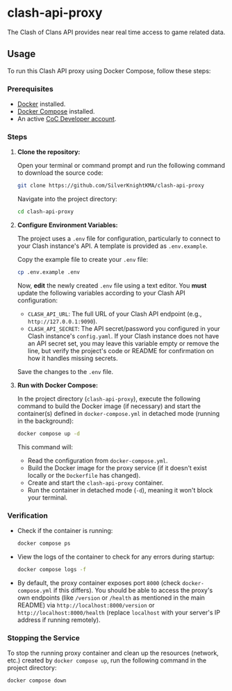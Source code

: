 # clash-api-proxy
The Clash of Clans API provides near real time access to game related data.

## Usage

To run this Clash API proxy using Docker Compose, follow these steps:

### Prerequisites

* [Docker](https://www.docker.com/get-started/) installed.
* [Docker Compose](https://docs.docker.com/compose/install/) installed.
* An active [CoC Developer account](https://developer.clashofclans.com/#/).

### Steps

1.  **Clone the repository:**

    Open your terminal or command prompt and run the following command to download the source code:

    ```bash
    git clone https://github.com/SilverKnightKMA/clash-api-proxy
    ```

    Navigate into the project directory:

    ```bash
    cd clash-api-proxy
    ```

2.  **Configure Environment Variables:**

    The project uses a `.env` file for configuration, particularly to connect to your Clash instance's API. A template is provided as `.env.example`.

    Copy the example file to create your `.env` file:

    ```bash
    cp .env.example .env
    ```

    Now, **edit** the newly created `.env` file using a text editor. You **must** update the following variables according to your Clash API configuration:

    * `CLASH_API_URL`: The full URL of your Clash API endpoint (e.g., `http://127.0.0.1:9090`).
    * `CLASH_API_SECRET`: The API secret/password you configured in your Clash instance's `config.yaml`. If your Clash instance does not have an API secret set, you may leave this variable empty or remove the line, but verify the project's code or README for confirmation on how it handles missing secrets.

    Save the changes to the `.env` file.

3.  **Run with Docker Compose:**

    In the project directory (`clash-api-proxy`), execute the following command to build the Docker image (if necessary) and start the container(s) defined in `docker-compose.yml` in detached mode (running in the background):

    ```bash
    docker compose up -d
    ```

    This command will:
    * Read the configuration from `docker-compose.yml`.
    * Build the Docker image for the proxy service (if it doesn't exist locally or the `Dockerfile` has changed).
    * Create and start the `clash-api-proxy` container.
    * Run the container in detached mode (`-d`), meaning it won't block your terminal.

### Verification

* Check if the container is running:
    ```bash
    docker compose ps
    ```
* View the logs of the container to check for any errors during startup:
    ```bash
    docker compose logs -f
    ```
* By default, the proxy container exposes port `8000` (check `docker-compose.yml` if this differs). You should be able to access the proxy's own endpoints (like `/version` or `/health` as mentioned in the main README) via `http://localhost:8000/version` or `http://localhost:8000/health` (replace `localhost` with your server's IP address if running remotely).

### Stopping the Service

To stop the running proxy container and clean up the resources (network, etc.) created by `docker compose up`, run the following command in the project directory:

```bash
docker compose down
